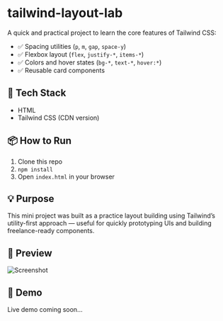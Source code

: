 # tailwind-layout-lab

A quick and practical project to learn the core features of Tailwind CSS:
- ✅ Spacing utilities (`p`, `m`, `gap`, `space-y`)
- ✅ Flexbox layout (`flex`, `justify-*`, `items-*`)
- ✅ Colors and hover states (`bg-*`, `text-*`, `hover:*`)
- ✅ Reusable card components

## 🔧 Tech Stack
- HTML
- Tailwind CSS (CDN version)

## 📦 How to Run
1. Clone this repo
2. `npm install`
2. Open `index.html` in your browser

## 💡 Purpose
This mini project was built as a practice layout building using Tailwind’s utility-first approach — useful for quickly prototyping UIs and building freelance-ready components.

## 📸 Preview
![Screenshot](screenshot.png)

## 🚀 Demo
Live demo coming soon...
